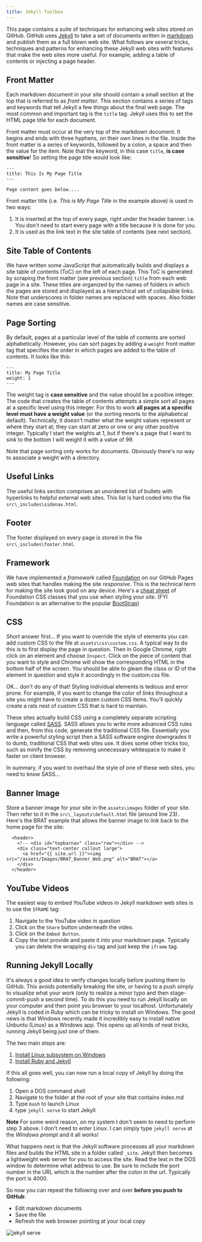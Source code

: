 ```yaml
---
title: Jekyll Toolbox
---
```


This page contains a suite of techniques for enhancing web sites stored on GitHub. GitHub uses [Jekyll](https://jekyllrb.com) to take a set of documents written in [markdown](https://en.wikipedia.org/wiki/Markdown) and publish them as a full blown web site. What follows are several tricks, techniques and patterns for enhancing these Jekyll web sites with features that make the web sites more useful. For example, adding a table of contents or injecting a page header.

## Front Matter

Each markdown document in your site should contain a small section at the top that is referred to as *front matter*. This section contains a series of tags and keywords that tell Jekyll a few things about the final web page. The most common and important tag is the `title` tag. Jekyll uses this to set the HTML page title for each document.

Front matter must occur at the very top of the markdown document. It begins and ends with three hyphens, on their own lines in the file. Inside the front matter is a series of keywords, followed by a colon, a space and then the value for the item. Note that the keyword, in this case `title`, **is case sensitive**! So setting the page title would look like: 

```
---
title: This Is My Page Title
---

Page content goes below....
```

Front matter title (i.e. *This is My Page Title* in the example above) is used in two ways:

1. It is inserted at the top of every page, right under the header banner. i.e. You don't need to start every page with a title because it is done for you.
2. It is used as the link text in the site table of contents (see next section).

## Site Table of Contents

We have written some JavaScript that automatically builds and displays a site table of contents (ToC) on the left of each page. This ToC is generated by scraping the front matter (see previous section) `title` from each web page in a site. These titles are organized by the names of folders in which the pages are stored and displayed as a hierarchical set of collapsible links. Note that underscores in folder names are replaced with spaces. Also folder names are case sensitive.

## Page Sorting

By default, pages at a particular level of the table of contents are sorted alphabetically. However, you can sort pages by adding a `weight` front matter tag that specifies the order in which pages are added to the table of contents. It looks like this:

```
---
title: My Page Title
weight: 1
---
```

The weight tag is **case sensitive** and the value should be a positive integer. The code that creates the table of contents attempts a simple sort all pages at a specific level using this integer. For this to work **all pages at a specific level must have a weight value** (or the sorting resorts to the alphabetical default). Technically, it doesn't matter what the weight values represent or where they start at; they can start at zero or one or any other positive integer. Typically I start the weights at 1, but if there's a page that I want to *sink* to the bottom I will weight it with a value of 99.

Note that page sorting only works for documents. Obviously there's no way to associate a weight with a directory.

## Useful Links

The useful links section comprises an unordered list of bullets with hyperlinks to helpful external web sites. This list is hard coded into the file `src\_includes\sidenav.html`.

## Footer

The footer displayed on every page is stored in the file `src\_includes\footer.html`.

## Framework

We have implemented a *framework* called [Foundation](http://foundation.zurb.com/) on our GitHub Pages web sites that handles making the site *responsive*. This is the technical term for making the site look good on any device. Here's a [cheat sheet](https://sudheerdev.github.io/Foundation5CheatSheet/) of Foundation CSS classes that you use when styling your site. (FYI Foundation is an alternative to the popular [BootStrap](http://getbootstrap.com/))

## CSS

Short answer first... If you want to override the style of elements you can add custom CSS to the file at `assets\css\custom.css`. A typical way to do this is to first display the page in question. Then in Google Chrome, right click on an element and choose `Inspect`. Click on the piece of content that you want to style and Chrome will show the corresponding HTML in the bottom half of the screen. You should be able to gleam the class or ID of the element in question and style it accordingly in the custom.css file.

OK... don't do any of that! Styling individual elements is tedious and error prone. For example, if you want to change the color of links throughout a site you might have to create a dozen custom CSS items. You'll quickly create a rats nest of custom CSS that is hard to maintain.

These sites actually build CSS using a completely separate scripting language called [SASS](http://sass-lang.com/). SASS allows you to write more advanced CSS rules and then, from this code, generate the traditional CSS file. Essentially you write a powerful styling script then a SASS software engine downgrades it to dumb, traditional CSS that web sites use. It does some other tricks too, such as minify the CSS by removing unnecessary whitespace to make it faster on client browser.

In summary, if you want to overhaul the style of one of these web sites, you need to know SASS...

## Banner Image

Store a banner image for your site in the `assets\images` folder of your site. Then refer to it in the `src\_layouts\default.html` file (around line 23). Here's the BRAT example that allows the banner image to link back to the home page for the site:

```
  <header>
    <!-- <div id="topbarnav" class="row"></div> -->
    <div class="text-center callout large">
      <a href="{{ site.url }}"><img src="/assets/Images/BRAT_Banner_Web.png" alt="BRAT"></a>
    </div>
  </header>
```

## YouTube Videos

The easiest way to embed YouTube videos in Jekyll markdown web sites is to use the `IFRAME` tag:

1. Navigate to the YouTube video in question
2. Click on the `Share` button underneath the video.
3. Click on the `Embed Button`.
4. Copy the text provide and paste it into your markdown page. Typically you can delete the wrapping `div` tag and just keep the `iframe` tag.

## Running Jekyll Locally

It's always a good idea to verify changes locally before pushing them to GitHub. This avoids potentially breaking the site, or having to a push simply to visualize what your work (only to realize a minor typo and then stage-commit-push a second time). To do this you need to run Jekyll locally on your computer and then point you browser to your localhost. Unfortunately Jekyll is coded in Ruby which can be tricky to install on Windows. The good news is that Windows recently made it incredibly easy to install native Unbuntu (Linux) as a Windows app. This opens up all kinds of neat tricks, running Jekyll being just one of them. 

The two main steps are:

1. [Install Linux subsystem on Windows](https://msdn.microsoft.com/en-us/commandline/wsl/install_guide)
1. [Install Ruby and Jekyll](https://jekyllrb.com/docs/windows/)

If this all goes well, you can now run a local copy of Jekyll by doing the following:

1. Open a DOS command shell
1. Navigate to the folder at the root of your site that contains index.md
1. Type `bash` to launch Linux
1. type `jekyll serve` to start Jekyll

**Note** For some weird reason, on my system I don't seem to need to perform step 3 above. I don't need to enter Linux. I can simply type `jekyll serve` at the *Windows prompt* and it all works!

What happens next is that the Jekyll software processes all your markdown files and builds the HTML site in a folder called `_site`. Jekyll then becomes a lightweight web server for you to access the site. Read the text in the DOS window to determine what address to use. Be sure to include the port number in the URL which is the number after the colon in the url. Typically the port is 4000.

So now you can repeat the following over and over **before you push to GitHub**:

* Edit markdown documents
* Save the file
* Refresh the web browser pointing at your local copy

![jekyll serve](/assets/images/jekyll_serve.png)

